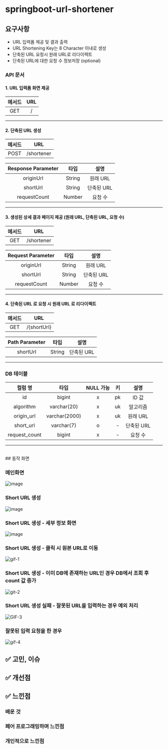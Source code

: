 # springboot-url-shortener

## 요구사항
- URL 입력폼 제공 및 결과 출력
- URL Shortening Key는 8 Character 이내로 생성
- 단축된 URL 요청시 원래 URL로 리다이렉트
- 단축된 URL에 대한 요청 수 정보저장 (optional)

### API 문서
#### 1. URL 입력폼 화면 제공
| 메서드 | URL
:---: | :---: |
GET | /
---
#### 2. 단축된 URL 생성
| 메서드 | URL
:---: | :---:
POST | /shortener

| Response Parameter | 타입 | 설명
:---: | :---: | :---:
originUrl | String | 원래 URL
shortUrl | String | 단축된 URL
requestCount | Number | 요청 수
---
#### 3. 생성된 상세 결과 페이지 제공 (원래 URL, 단축된 URL, 요청 수)
| 메서드 | URL
:---: | :---:
GET | /shortener

| Request Parameter | 타입 | 설명
:---: | :---: | :---:
originUrl | String | 원래 URL
shortUrl | String | 단축된 URL
requestCount | Number | 요청 수
---
#### 4. 단축된 URL 로 요청 시 원래 URL 로 리다이렉트
| 메서드 | URL
:---: | :---:
GET | /{shortUrl}

| Path Parameter | 타입 | 설명
:---: | :---: | :---:
shortUrl | String | 단축된 URL
---
### DB 테이블
| 컬럼 명 | 타입 | NULL 가능 | 키 | 설명
:---: | :---: | :---: | :---: | :---:
id | bigint | x | pk | ID 값
algorithm | varchar(20) | x | uk| 알고리즘
origin_url | varchar(2000) | x | uk | 원래 URL
short_url | varchar(7) | o | - |단축된 URL
request_count | bigint | x | - | 요청 수
---

<br>
## 동작 화면

### 메인화면

![image](https://user-images.githubusercontent.com/68289543/210596993-25fbb2b4-a38b-4087-b5f1-415c6a27cde9.png)

### Short URL 생성

![image](https://user-images.githubusercontent.com/68289543/210597113-3699b954-aacf-462f-a0c8-2142e7b50a5c.png)

### Short URL 생성 - 세부 정보 화면

![image](https://user-images.githubusercontent.com/68289543/210597413-b539d311-b3ca-4b4c-b58e-60850e78bf13.png)

### Short URL 생성 - 클릭 시 원본 URL로 이동

![gif-1](https://user-images.githubusercontent.com/68289543/210597475-b834e773-a70b-4e09-8223-6dab364fed13.gif)

### Short URL 생성 - 이미 DB에 존재하는 URL인 경우 DB에서 조회 후 count 값 증가

![git-2](https://user-images.githubusercontent.com/68289543/210597554-3629dc02-82dd-4671-9f61-7579abe84338.gif)

### Short URL 생성 실패 - 잘못된 URL을 입력하는 경우 예외 처리

![GIF-3](https://user-images.githubusercontent.com/68289543/210597608-88e5503d-7054-4205-b488-5294c24675c3.gif)

### 잘못된 입력 요청을 한 경우

![gif-4](https://user-images.githubusercontent.com/68289543/210597617-666ca514-20e2-4d31-b0ec-798750d9aad8.gif)




## ✅ 고민, 이슈

## ✅ 개선점

## ✅ 느낀점
### 배운 것
### 페어 프로그래밍하며 느낀점
### 개인적으로 느낀점
